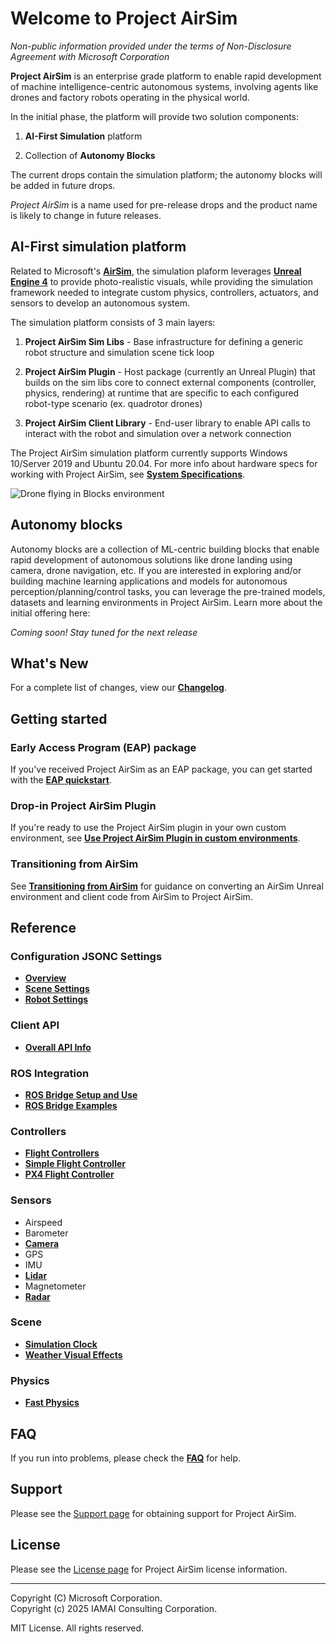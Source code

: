 # Welcome to Project AirSim

_Non-public information provided under the terms of Non-Disclosure Agreement with Microsoft Corporation_

**Project AirSim** is an enterprise grade platform to enable rapid development of machine intelligence-centric autonomous systems, involving agents like drones and factory robots operating in the physical world.

In the initial phase, the platform will provide two solution components:

1. **AI-First Simulation** platform

2. Collection of **Autonomy Blocks**

The current drops contain the simulation platform; the autonomy blocks will be added in future drops.

_Project AirSim_ is a name used for pre-release drops and the product name is likely to change in future releases.

## AI-First simulation platform

Related to Microsoft's **[AirSim](https://github.com/microsoft/AirSim)**, the simulation plaform leverages **[Unreal Engine 4](https://www.unrealengine.com/)** to provide photo-realistic visuals, while providing the simulation framework needed to integrate custom physics, controllers, actuators, and sensors to develop an autonomous system.

The simulation platform consists of 3 main layers:

1. **Project AirSim Sim Libs** - Base infrastructure for defining a generic robot structure and simulation scene tick loop

2. **Project AirSim Plugin** - Host package (currently an Unreal Plugin) that builds on the sim libs core to connect external components (controller, physics, rendering) at runtime that are specific to each configured robot-type scenario (ex. quadrotor drones)

3. **Project AirSim Client Library** - End-user library to enable API calls to interact with the robot and simulation over a network connection

The Project AirSim simulation platform currently supports Windows 10/Server 2019 and Ubuntu 20.04. For more info about hardware specs for working with Project AirSim, see **[System Specifications](system_specs.md)**.

![Drone flying in Blocks environment](images/drone_in_blocks.jpg)

## Autonomy blocks

Autonomy blocks are a collection of ML-centric building blocks that enable rapid development of autonomous solutions like drone landing using camera, drone navigation, etc.
If you are interested in exploring and/or building machine learning applications and models for autonomous perception/planning/control tasks, you can leverage the pre-trained models, datasets and learning environments in Project AirSim.
Learn more about the initial offering here:

*Coming soon! Stay tuned for the next release*

## What's New

For a complete list of changes, view our **[Changelog](changelog.md)**.

## Getting started

### Early Access Program (EAP) package

If you've received Project AirSim as an EAP package, you can get started with the **[EAP quickstart](eap_quickstart.md)**.

###  Drop-in Project AirSim Plugin

If you're ready to use the Project AirSim plugin in your own custom environment, see **[Use Project AirSim Plugin in custom environments](use_plugin.md)**.

### Transitioning from AirSim

See **[Transitioning from AirSim](transition_from_airsim.md)** for guidance on converting an AirSim Unreal environment and client code from AirSim to Project AirSim.

## Reference

### Configuration JSONC Settings

- **[Overview](config.md)**
- **[Scene Settings](config_scene.md)**
- **[Robot Settings](config_robot.md)**

### Client API

- **[Overall API Info](api.md)**

### ROS Integration

- **[ROS Bridge Setup and Use](ros/ros.md)**
- **[ROS Bridge Examples](ros/ros_examples.md)**

### Controllers

- **[Flight Controllers](controllers/controllers.md)**
- **[Simple Flight Controller](controllers/simple_flight.md)**
- **[PX4 Flight Controller](controllers/px4/px4.md)**

### Sensors

- Airspeed
- Barometer
- **[Camera](sensors/camera_capture_settings.md)**
- GPS
- IMU
- **[Lidar](sensors/lidar.md)**
- Magnetometer
- **[Radar](sensors/radar.md)**

### Scene

- **[Simulation Clock](scene/sim_clock.md)**
- **[Weather Visual Effects](scene/weather_visual_effects.md)**

### Physics

- **[Fast Physics](physics/fast_physics.md)**

## FAQ

If you run into problems, please check the **[FAQ](faq.md)** for help.

## Support

Please see the [Support page](support.md) for obtaining support for Project AirSim.

## License

Please see the [License page](license.md) for Project AirSim license information.

---

Copyright (C) Microsoft Corporation.  
Copyright (c) 2025 IAMAI Consulting Corporation.

MIT License. All rights reserved.

